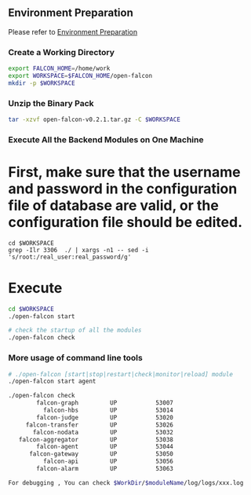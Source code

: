 <!-- toc -->

## Environment Preparation

Please refer to [Environment Preparation](./prepare.md)

### Create a Working Directory
```bash
export FALCON_HOME=/home/work
export WORKSPACE=$FALCON_HOME/open-falcon
mkdir -p $WORKSPACE
```

### Unzip the Binary Pack
```bash
tar -xzvf open-falcon-v0.2.1.tar.gz -C $WORKSPACE
```

### Execute All the Backend Modules on One Machine

# First, make sure that the username and password in the configuration file of database are valid, or the configuration file should be edited.
```
cd $WORKSPACE
grep -Ilr 3306  ./ | xargs -n1 -- sed -i 's/root:/real_user:real_password/g'
```
# Execute
```bash
cd $WORKSPACE
./open-falcon start

# check the startup of all the modules
./open-falcon check

```

### More usage of command line tools
```bash
# ./open-falcon [start|stop|restart|check|monitor|reload] module
./open-falcon start agent

./open-falcon check
        falcon-graph         UP           53007
          falcon-hbs         UP           53014
        falcon-judge         UP           53020
     falcon-transfer         UP           53026
       falcon-nodata         UP           53032
   falcon-aggregator         UP           53038
        falcon-agent         UP           53044
      falcon-gateway         UP           53050
          falcon-api         UP           53056
        falcon-alarm         UP           53063

For debugging , You can check $WorkDir/$moduleName/log/logs/xxx.log
```
